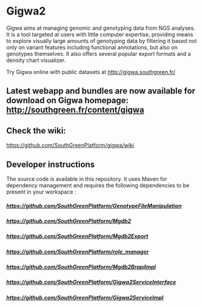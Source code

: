 # Gigwa2

Gigwa aims at managing genomic and genotyping data from NGS analyses. It is a tool targeted at users with little computer expertise, providing means to explore visually large amounts of genotyping data by filtering it based not only on variant features including functional annotations, but also on genotypes themselves. It also offers several popular export formats and a density chart visualizer.

Try Gigwa online with public datasets at http://gigwa.southgreen.fr/

## Latest webapp and bundles are now available for download on Gigwa homepage: http://southgreen.fr/content/gigwa

## Check the wiki:
https://github.com/SouthGreenPlatform/gigwa/wiki

## Developer instructions

The source code is available in this repository. It uses Maven for dependency management and requires the following dependencies to be present in your workspace :

##### https://github.com/SouthGreenPlatform/GenotypeFileManipulation
##### https://github.com/SouthGreenPlatform/Mgdb2
##### https://github.com/SouthGreenPlatform/Mgdb2Export
##### https://github.com/SouthGreenPlatform/role_manager
##### https://github.com/SouthGreenPlatform/Mgdb2BrapiImpl
##### https://github.com/SouthGreenPlatform/Gigwa2ServiceInterface
##### https://github.com/SouthGreenPlatform/Gigwa2ServiceImpl
